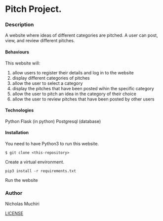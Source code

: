# Pitch Project.

### Description
A website where ideas of different categories are pitched. A user can post, view, and review different pitches. 

#### Behaviours
This website will:
1. allow users to register their details and log in to the website 
2. display different categories of pitches
3. allow the user to select a category
4. display the pitches that have been posted wihin the specific category
5. allow the user to pitch an idea in the category of their choice
6. allow the user to review pitches that have been posted by other users

#### Technologies
Python
Flask (in python)
Postgresql (database)

#### Installation
You need to have Python3 to run this website.

 `$ git clone <this-repository>`
 
 Create a virtual environment.
 
 `pip3 install -r requirements.txt`

Run the website

### Author
Nicholas Muchiri

[LICENSE](License)